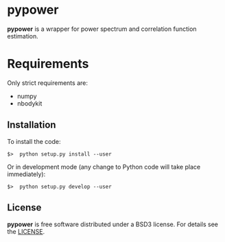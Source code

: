 # pypower

**pypower** is a wrapper for power spectrum and correlation function estimation.

# Requirements

Only strict requirements are:

  - numpy
  - nbodykit

## Installation

To install the code:
```
$>  python setup.py install --user
```
Or in development mode (any change to Python code will take place immediately):
```
$>  python setup.py develop --user
```

## License

**pypower** is free software distributed under a BSD3 license. For details see the [LICENSE](https://github.com/adematti/pypower/blob/main/LICENSE).
